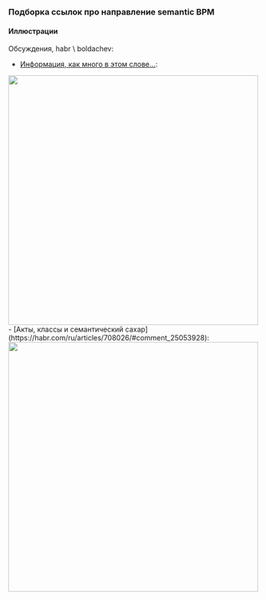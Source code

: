 ### Подборка ссылок про направление semantic BPM 
#### Иллюстрации
Обсуждения, habr \ boldachev:
- [Информация, как много в этом слове…](https://habr.com/ru/articles/713376/#comment_25205654):
<img src="https://habrastorage.org/getpro/habr/upload_files/be5/d18/761/be5d18761cda6b1df57c678963b61fc1.png" width="500" /> 
- [Акты, классы и семантический сахар](https://habr.com/ru/articles/708026/#comment_25053928):
<img src="https://habrastorage.org/r/w1560/getpro/habr/upload_files/67d/a0e/052/67da0e0528da47729c53664448d66709.png" width="500" /> 
